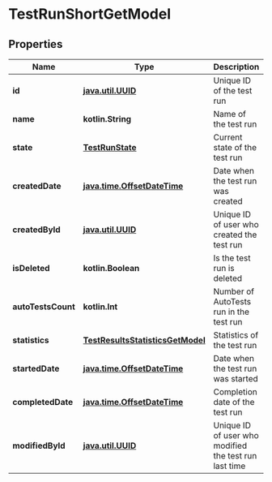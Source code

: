
# TestRunShortGetModel

## Properties
| Name | Type | Description | Notes |
| ------------ | ------------- | ------------- | ------------- |
| **id** | [**java.util.UUID**](java.util.UUID.md) | Unique ID of the test run |  |
| **name** | **kotlin.String** | Name of the test run |  |
| **state** | [**TestRunState**](TestRunState.md) | Current state of the test run |  |
| **createdDate** | [**java.time.OffsetDateTime**](java.time.OffsetDateTime.md) | Date when the test run was created |  |
| **createdById** | [**java.util.UUID**](java.util.UUID.md) | Unique ID of user who created the test run |  |
| **isDeleted** | **kotlin.Boolean** | Is the test run is deleted |  |
| **autoTestsCount** | **kotlin.Int** | Number of AutoTests run in the test run |  |
| **statistics** | [**TestResultsStatisticsGetModel**](TestResultsStatisticsGetModel.md) | Statistics of the test run |  |
| **startedDate** | [**java.time.OffsetDateTime**](java.time.OffsetDateTime.md) | Date when the test run was started |  [optional] |
| **completedDate** | [**java.time.OffsetDateTime**](java.time.OffsetDateTime.md) | Completion date of the test run |  [optional] |
| **modifiedById** | [**java.util.UUID**](java.util.UUID.md) | Unique ID of user who modified the test run last time |  [optional] |



